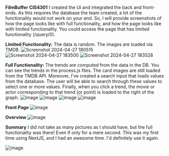 **FilmBuffer**
**CIS4301**
I created the UI and integrated the back and front-ends. As this requires the database the team created, a lot of the functionality would not work on your end. So, I will provide screenshots of how the page looks like with full functionality, and how the page looks like with limited functionality. You could access the page that has limited functionality (/query/0).

**Limited Functionality:** 
The data is random. The images are loaded via TMDB.
![Screenshot 2024-04-27 180515](https://github.com/LysandraBW/FilmBuffer/assets/81883243/4688fb49-01d8-4cec-888c-ad280017ee6d)
![Screenshot 2024-04-27 183500](https://github.com/LysandraBW/FilmBuffer/assets/81883243/a81aef40-0f9e-47cf-8c34-5b31a5ba9afe)
![Screenshot 2024-04-27 183528](https://github.com/LysandraBW/FilmBuffer/assets/81883243/e193fa96-f3da-4ea8-9ca0-6a3de69a487c)

**Full Functionality:** 
The trends are computed from the data in the DB. You can see the trends in the process.js files. The card images are still loaded from the TMDB API. Moreover, I've created a search input that loads values from the database. The user will be able to search through these values to select one or more values. Finally, when you click a trend, the movie or actor corresponding to that trend (or point) is loaded to the right of the graph.
![image](https://github.com/LysandraBW/FilmBuffer/assets/81883243/dc7e63da-6505-4212-ac90-9e85090284bc)
![image](https://github.com/LysandraBW/FilmBuffer/assets/81883243/bd633ac9-956b-4401-981a-b300e517d45a)
![image](https://github.com/LysandraBW/FilmBuffer/assets/81883243/c7b377d9-42fa-4d05-b0a5-5eb164d6db7d)
![image](https://github.com/LysandraBW/FilmBuffer/assets/81883243/d7de1205-52f8-48f3-a6f1-1d499407d467)

**Front Page**
![image](https://github.com/LysandraBW/FilmBuffer/assets/81883243/7371bc54-1d79-48f8-b7c6-d3f435e5fdb7)

**Overview**
![image](https://github.com/LysandraBW/FilmBuffer/assets/81883243/2e2b9d61-fd28-42fd-93cb-3ef58a4d472e)

**Summary**
I did not take as many pictures as I should have, but the full functionality was there! Even if only for a mere second. This was my first time using NextJS, and I had an awesome time. I'd definitely use it again.

![image](https://github.com/LysandraBW/FilmBuffer/assets/81883243/7dbfb413-b265-4c19-8ba7-a467ff754836)
